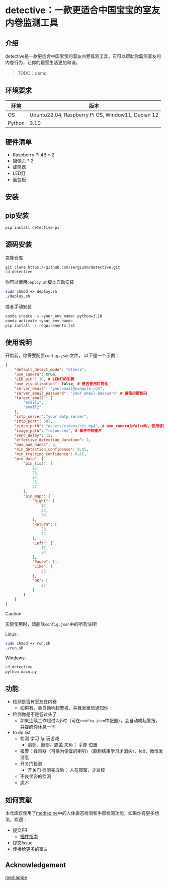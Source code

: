 detective：一款更适合中国宝宝的室友内卷监测工具
==================================================

## 介绍

detective是一款更适合中国宝宝的室友内卷监测工具，它可以帮助你监测室友的内卷行为，让你的寝室生活更加和谐。
> TODO：demo

## 环境要求
| 环境   | 版本                         |
| ------ | ---------------------------- |
| OS     | Ubuntu22.04, Raspberry Pi OS, Window11, Debian 12|
| Python | 3.10                         |

## 硬件清单
- Raspberry Pi 4B * 2
- 摄像头 * 2
- 蜂鸣器
- LED灯
- 面包板

## 安装
## pip安装
```bash
pip install detective-pi
```

## 源码安装
克隆仓库
```bash
git clone https://github.com/sergiudm/detective.git
cd detective
```
你可以使用`deploy.sh`脚本自动安装
```bash
sudo chmod +x deploy.sh
./deploy.sh
```
或者手动安装
```bash
conda create -n <your_env_name> python=3.10
conda activate <your_env_name>
pip install -r requirements.txt
```

## 使用说明
开始前，你需要配置`config.json`文件，
以下是一个示例：
```json
{
    "default_detect_mode": "others",
    "use_camera": true,
    "LED_pin": 18, # LED灯的引脚
    "use_visualization": false, # 是否使用可视化
    "server_email": "youremail@example.com",
    "server_email_password": "your email password",# 请使用授权码
    "target_email": [
        "email1",
        "email2"
    ],
    "smtp_server":"your smtp server",
    "smtp_port": 587,
    "video_path": "assets/videos/sit.mp4", # use_camera为false时，使用该视频
    "image_path": "resources", # 邮件中的图片
    "send_delay": 13,
    "effective_detection_duration": 2,
    "max_num_hands": 2,
    "min_detection_confidence": 0.65,
    "min_tracking_confidence": 0.65,
    "pin_data": {
        "pin_list": [
            17,
            23,
            24,
            25,
            27
        ],
        "pin_map": {
            "Right": [
                17,
                23,
                24
            ],
            "Return": [
                23,
                24
            ],
            "Left": [
                17,
                24
            ],
            "Pause": [],
            "Like": [
                25
            ],
            "OK": [
                27
            ]
        }
    }
}
```
>[!CAUTION] 
实际使用时，请删除`config.json`中的所有注释!

Linux:
```bash
sudo chmod +x run.sh
./run.sh
```
Windows:
```bash
cd detective
python main.py
```

## 功能
- 检测是否有室友在内卷
    - 如果有，会自动响起警报，并且发微信通知你
- 检测你是不是卷过头了
    - 如果连续工作超过2小时（可在`config.json`中配置），会自动响起警报，并提醒你休息一下
- to do list
  - 检测 学习 与 玩游戏
    - 肩部、髋部、膝盖 夹角； 手部 位置
  - 报警：蜂鸣器（可换为便宜的喇叭）（直到结束学习才消失）、led、微信发消息
  - 开关门检测
    - 开关门 检测完成后： 人在寝室，才监控
  - 不良坐姿的检测
  - 魔术

## 如何贡献
本仓库仅使用了[mediapipe](https://github.com/google-ai-edge/mediapipe)中的人体姿态检测和手部检测功能，如果你有更多想法，欢迎：

- 提交PR
  - [插件指南]()
- 提交Issue
- 传播给更多的室友

## Acknowledgement
[mediapipe](https://github.com/google-ai-edge/mediapipe)